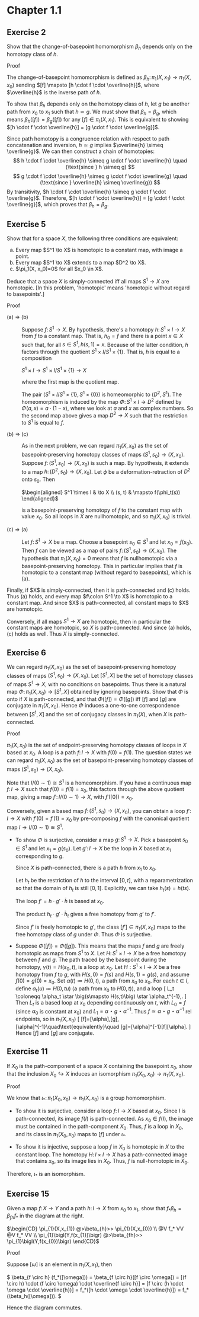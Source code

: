 # Chapter 1.1
## Exercise 2
Show that the change-of-basepoint homomorphism $\beta_h$ depends only on the homotopy class of $h$.

Proof

The change-of-basepoint homomorphism is defined as $\beta_h\colon\pi_1(X, x_1) \to \pi_1(X,x_0)$ sending $[f] \mapsto [h \cdot f \cdot \overline{h}]$, where $\overline{h}$ is the inverse path of $h$.

To show that $\beta_h$ depends only on the homotopy class of $h$, let $g$ be another path from $x_0$ to $x_1$ such that $h \simeq g$. We must show that $\beta_h = \beta_g$, which means $\beta_h([f]) = \beta_g([f])$ for any $[f] \in \pi_1(X, x_1)$. This is equivalent to showing $[h \cdot f \cdot \overline{h}] = [g \cdot f \cdot \overline{g}]$.

Since path homotopy is a congruence relation with respect to path concatenation and inversion, $h \simeq g$ implies $\overline{h} \simeq \overline{g}$. We can then construct a chain of homotopies:
$$ h \cdot f \cdot \overline{h} \simeq g \cdot f \cdot \overline{h} \quad (\text{since } h \simeq g) $$
$$ g \cdot f \cdot \overline{h} \simeq g \cdot f \cdot \overline{g} \quad (\text{since } \overline{h} \simeq \overline{g}) $$
By transitivity, $h \cdot f \cdot \overline{h} \simeq g \cdot f \cdot \overline{g}$. Therefore, $[h \cdot f \cdot \overline{h}] = [g \cdot f \cdot \overline{g}]$, which proves that $\beta_h = \beta_g$.

## Exercise 5
Show that for a space $X$, the following three conditions are equivalent:
<ol type="a">
<li>
Every map $S^1 \to X$ is homotopic to a constant map, with image a point.
</li>
<li>
Every map $S^1 \to X$ extends to a map $D^2 \to X$.
</li>
<li>
$\pi_1(X, x_0)=0$ for all $x_0 \in X$.
</li>
</ol>

Deduce that a space $X$ is simply-connected iff all maps $S^1 \to X$ are homotopic. [In this problem, 'homotopic' means 'homotopic without regard to basepoints'.]

Proof

<dl>
  <dt>
    (a) &rArr; (b)
  </dt>
  <dd>

Suppose $f\colon S^1 \to X$. By hypothesis, there's a homotopy $h\colon S^1 \times I \to X$ from $f$ to a constant map. That is, $h_0=f$ and there is a point $x \in X$ such that, for all $s \in S^1, h(s, 1)=x$. Because of the latter condition, $h$ factors through the quotient $`S^1 \times I / S^1 \times\{1\}`$. That is, $h$ is equal to a composition

$`S^1 \times I \to S^1 \times I / S^1 \times\{1\} \to X`$

where the first map is the quotient map.

The pair $(S^1 \times I / S^1 \times\{1\}, S^1 \times\{0\})$ is homeomorphic to $(D^2, S^1)$. The homeomorphism is induced by the map $\Phi\colon S^1 \times I \to D^2$ defined by $\Phi(a, x)=a \cdot(1-x)$, where we look at $a$ and $x$ as complex numbers. So the second map above gives a map $D^2 \to X$ such that the restriction to $S^1$ is equal to $f$.
</dd>
  <dt>    
    (b) &rArr; (c)
  </dt>
  <dd>

As in the next problem, we can regard $\pi_1(X, x_0)$ as the set of basepoint-preserving homotopy classes of maps $(S^1, s_0) \to(X, x_0)$. Suppose $f\colon(S^1, s_0) \to(X, x_0)$ is such a map. By hypothesis, it extends to a map $h\colon(D^2, s_0) \to(X, x_0)$. Let $\phi$ be a deformation-retraction of $D^2$ onto $s_0$. Then

$`\begin{aligned}
S^1 \times I & \to X \\
(s, t) & \mapsto f(\phi_t(s))
\end{aligned}`$

is a basepoint-preserving homotopy of $f$ to the constant map with value $x_0$. So all loops in $X$ are nullhomotopic, and so $\pi_1(X, x_0)$ is trivial.
</dd>
  <dt>
    (c) &rArr; (a)
  </dt>
  <dd>

Let $f\colon S^1 \to X$ be a map. Choose a basepoint $s_0 \in S^1$ and let $x_0 = f(s_0)$. Then $f$ can be viewed as a map of pairs $f\colon(S^1, s_0) \to (X, x_0)$. The hypothesis that $\pi_1(X, x_0)=0$ means that $f$ is nullhomotopic via a basepoint-preserving homotopy. This in particular implies that $f$ is homotopic to a constant map (without regard to basepoints), which is (a).
</dd>
</dl>
Finally, if $X$ is simply-connected, then it is path-connected and (c) holds. Thus (a) holds, and every map $f\colon S^1 \to X$ is homotopic to a constant map. And since $X$ is path-connected, all constant maps to $X$ are homotopic.

Conversely, if all maps $S^1 \to X$ are homotopic, then in particular the constant maps are homotopic, so $X$ is path-connected. And since (a) holds, (c) holds as well. Thus $X$ is simply-connected.

## Exercise 6
We can regard $\pi_1(X, x_0)$ as the set of basepoint-preserving homotopy classes of maps $(S^1, s_0) \to(X, x_0)$. Let $[S^1, X]$ be the set of homotopy classes of maps $S^1 \to X$, with no conditions on basepoints. Thus there is a natural map $\Phi\colon\pi_1(X, x_0) \to[S^1, X]$ obtained by ignoring basepoints. Show that $\Phi$ is onto if $X$ is path-connected, and that $\Phi([f])=\Phi([g])$ iff $[f]$ and $[g]$ are conjugate in $\pi_1(X, x_0)$. Hence $\Phi$ induces a one-to-one correspondence between $[S^1, X]$ and the set of conjugacy classes in $\pi_1(X)$, when $X$ is path-connected.

Proof

$\pi_1(X,x_0)$ is the set of endpoint-preserving homotopy classes of loops in $X$ based at $x_0$. A loop is a path $f\colon I \to X$ with $f(0)=f(1)$. The question states we can regard $\pi_1(X, x_0)$ as the set of basepoint-preserving homotopy classes of maps $(S^1, s_0) \to (X, x_0)$.

Note that $I/(0 \sim 1) \cong S^1$ is a homeomorphism. If you have a continuous map $f\colon I \to X$ such that $f(0)=f(1)=x_0$, this factors through the above quotient map, giving a map $f'\colon I/(0 \sim 1) \to X$, with $f'([0]) = x_0$.

Conversely, given a based map $f\colon(S^1, s_0) \to (X,x_0)$, you can obtain a loop $f'\colon I \to X$ with $f'(0)=f'(1)=x_0$ by pre-composing $f$ with the canonical quotient map $I \to I/(0 \sim 1) \cong S^1$.

- To show $\Phi$ is surjective, consider a map $g\colon S^1 \to X$. Pick a basepoint $s_0 \in S^1$ and let $x_1 = g(s_0)$. Let $g'\colon I\to X$ be the loop in $X$ based at $x_1$ corresponding to $g$.

  Since $X$ is path-connected, there is a path $h$ from $x_1$ to $x_0$.
  
  Let $h_t$ be the restriction of $h$ to the interval $[0, t]$, with a reparametrization so that the domain of $h_t$ is still $[0,1]$. Explicitly, we can take $h_t(s)=h(t s)$.
  
  The loop $f' =h \cdot g' \cdot \bar{h}$ is based at $x_0$.
  
  The product $h_t \cdot g'\cdot \bar{h}_t$ gives a free homotopy from $g'$ to $f'$.
  
  Since $f'$ is freely homotopic to $g'$, the class $[f'] \in \pi_1(X, x_0)$ maps to the free homotopy class of $g$ under $\Phi$. Thus $\Phi$ is surjective.

- Suppose $\Phi([f]) = \Phi([g])$. This means that the maps $f$ and $g$ are freely homotopic as maps from $S^1$ to $X$. Let $H\colon S^1 \times I \to X$ be a free homotopy between $f$ and $g$. The path traced by the basepoint during the homotopy, $γ(t) = H(s_0, t)$, is a loop at $x_0$. 
Let $H:S^1\times I\to X$ be a free homotopy from $f$ to $g$, with $H(s,0)=f(s)$ and $H(s,1)=g(s)$, and assume $f(0)=g(0)=x_0$.
Set $\alpha(t)\coloneqq H(0,t)$, a path from $x_0$ to $x_0$.
For each $t\in I$, define $\alpha_t(u)\coloneqq H(0,tu)$ (a path from $x_0$ to $H(0,t)$), and a loop
\[
L_t \coloneqq \alpha_t \star \big(s\mapsto H(s,t)\big) \star \alpha_t^{-1}\,.
\]
Then $L_t$ is a based loop at $x_0$ depending continuously on $t$, with
$L_0=f$ (since $\alpha_0$ is constant at $x_0$) and $L_1=\alpha\star g\star \alpha^{-1}$.
Thus $f\simeq \alpha\star g\star \alpha^{-1}$ rel endpoints, so in $\pi_1(X,x_0)$
\[
[f]=[\alpha]\,[g]\,[\alpha]^{-1}\quad\text{equivalently}\quad [g]=[\alpha]^{-1}[f][\alpha].
\]
Hence $[f]$ and $[g]$ are conjugate.

## Exercise 11
If $X_0$ is the path-component of a space $X$ containing the basepoint $x_0$, show that the inclusion $X_0 \hookrightarrow X$ induces an isomorphism $\pi_1(X_0, x_0) \to \pi_1(X, x_0)$.

Proof

We know that $`\iota_*\colon\pi_1(X_0, x_0) \to \pi_1(X, x_0)`$ is a group homomorphism.

- To show it is surjective, consider a loop $f\colon I \to X$ based at $x_0$. Since $I$ is path-connected, its image $f(I)$ is path-connected. As $x_0 \in f(I)$, the image must be contained in the path-component $X_0$. Thus, $f$ is a loop in $X_0$, and its class in $\pi_1(X_0, x_0)$ maps to $[f]$ under $`\iota_*`$.

- To show it is injective, suppose a loop $f$ in $X_0$ is homotopic in $X$ to the constant loop. The homotopy $H\colon I \times I \to X$ has a path-connected image that contains $x_0$, so its image lies in $X_0$. Thus, $f$ is null-homotopic in $X_0$.

Therefore, $\iota_*$ is an isomorphism.

## Exercise 15
Given a map $f\colon X \to Y$ and a path $h\colon I \to X$ from $x_0$ to $x_1$, show that $f_* \beta_h=\beta_{f h} f_*$ in the diagram at the right.

$`\begin{CD}
\pi_{1}(X,x_{1})    @>\beta_{h}>>    \pi_{1}(X,x_{0})   \\
@V f_* VV                        @V f_* VV            \\
\pi_{1}\bigl(Y,f(x_{1})\bigr)  @>\beta_{fh}>> \pi_{1}\bigl(Y,f(x_{0})\bigr)
\end{CD}`$

Proof

Suppose $[\omega]$ is an element in $\pi_1(X, x_1)$, then

$`
\beta_{f \circ h} (f_*([\omega])) = \beta_{f \circ h}([f \circ \omega]) = [(f \circ h) \cdot (f \circ \omega) \cdot \overline{f \circ h}] = [f \circ (h \cdot \omega \cdot \overline{h})] = f_*([h \cdot \omega \cdot \overline{h}]) = f_*(\beta_h([\omega])).
`$

Hence the diagram commutes.
